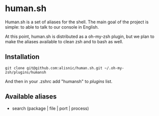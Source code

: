 human.sh
========

Human.sh is a set of aliases for the shell. The main goal of the project is
simple: to able to talk to our console in English.

At this point, human.sh is distributed as a oh-my-zsh plugin, but we plan to
make the aliases available to clean zsh and to bash as well.

## Installation
`git clone git@github.com:alisnic/human.sh.git ~/.oh-my-zsh/plugins/humansh`

And then in your .zshrc add "humansh" to *plugins* list.

## Available aliases
- search (package | file | port | process)
